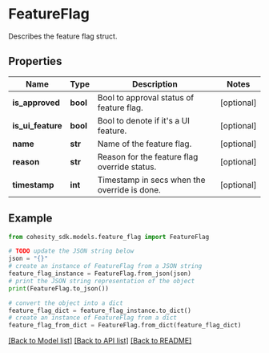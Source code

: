 # FeatureFlag

Describes the feature flag struct.

## Properties

Name | Type | Description | Notes
------------ | ------------- | ------------- | -------------
**is_approved** | **bool** | Bool to approval status of feature flag. | [optional] 
**is_ui_feature** | **bool** | Bool to denote if it&#39;s a UI feature. | [optional] 
**name** | **str** | Name of the feature flag. | [optional] 
**reason** | **str** | Reason for the feature flag override status. | [optional] 
**timestamp** | **int** | Timestamp in secs when the override is done. | [optional] 

## Example

```python
from cohesity_sdk.models.feature_flag import FeatureFlag

# TODO update the JSON string below
json = "{}"
# create an instance of FeatureFlag from a JSON string
feature_flag_instance = FeatureFlag.from_json(json)
# print the JSON string representation of the object
print(FeatureFlag.to_json())

# convert the object into a dict
feature_flag_dict = feature_flag_instance.to_dict()
# create an instance of FeatureFlag from a dict
feature_flag_from_dict = FeatureFlag.from_dict(feature_flag_dict)
```
[[Back to Model list]](../README.md#documentation-for-models) [[Back to API list]](../README.md#documentation-for-api-endpoints) [[Back to README]](../README.md)


